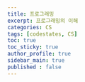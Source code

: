 ```yaml
---
title: 프로그래밍
excerpt: 프로그래밍의 이해
categories: CS
tags: [codestates, CS]
toc: true
toc_sticky: true
author_profile: true
sidebar_main: true
published : false
---
```

